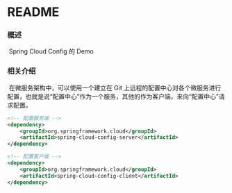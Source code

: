 # README



### 概述

​	Spring Cloud Config 的 Demo



### 相关介绍

​	在微服务架构中，可以使用一个建立在 Git 上远程的配置中心对各个微服务进行配置，也就是说“配置中心”作为一个服务，其他的作为客户端，来向“配置中心”请求配置。

```xml
<!-- 配置服务端 -->
<dependency>
    <groupId>org.springframework.cloud</groupId>
    <artifactId>spring-cloud-config-server</artifactId>
</dependency>
```

```xml
<!-- 配置客户端 -->
<dependency>
    <groupId>org.springframework.cloud</groupId>
    <artifactId>spring-cloud-config-client</artifactId>
</dependency>
```

